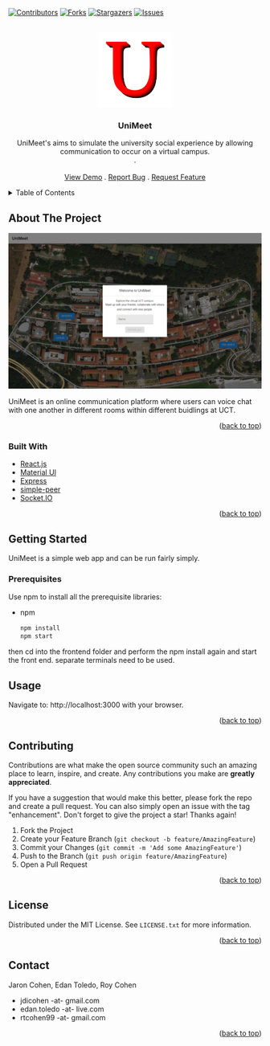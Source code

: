 <div id="top"></div>

[![Contributors][contributors-shield]][contributors-url]
[![Forks][forks-shield]][forks-url]
[![Stargazers][stars-shield]][stars-url]
[![Issues][issues-shield]][issues-url]

<!-- PROJECT LOGO -->
<br />
<div align="center">
  <a href="https://github.com/jaronsgit/UniMeet">
    <img src="images/UniMeet.png" alt="Logo" width="150" height="150">
  </a>

  <h3 align="center">UniMeet</h3>

  <p align="center">
    UniMeet's aims to simulate the university social experience by allowing communication to occur on a virtual campus.
    <br />
    .
    <br />
    <br />
    <a href="http://unimeet.herokuapp.com/">View Demo</a>
    .
    <a href="https://github.com/jaronsgit/UniMeet/issues">Report Bug</a>
    .
    <a href="https://github.com/jaronsgit/UniMeet/issues">Request Feature</a>
  </p>
</div>



<!-- TABLE OF CONTENTS -->
<details>
  <summary>Table of Contents</summary>
  <ol>
    <li>
      <a href="#about-the-project">About The Project</a>
      <ul>
        <li><a href="#built-with">Built With</a></li>
      </ul>
    </li>
    <li>
      <a href="#getting-started">Getting Started</a>
      <ul>
        <li><a href="#prerequisites">Prerequisites</a></li>
      </ul>
    </li>
    <li><a href="#usage">Usage</a></li>
    <li><a href="#roadmap">Roadmap</a></li>
    <li><a href="#contributing">Contributing</a></li>
    <li><a href="#license">License</a></li>
    <li><a href="#contact">Contact</a></li>
  </ol>
</details>



<!-- ABOUT THE PROJECT -->
## About The Project

[![Product Name Screen Shot][product-screenshot]](http://unimeet.herokuapp.com/)

UniMeet is an online communication platform where users can voice chat with one another in different rooms within different buidlings at UCT.

<p align="right">(<a href="#top">back to top</a>)</p>



### Built With

* [React.js](https://reactjs.org/)
* [Material UI](https://mui.com/)
* [Express](https://expressjs.com/)
* [simple-peer](https://github.com/feross/simple-peer)
* [Socket.IO](https://socket.io/)

<p align="right">(<a href="#top">back to top</a>)</p>


<!-- GETTING STARTED -->
## Getting Started

UniMeet is a simple web app and can be run fairly simply. 

### Prerequisites

Use npm to install all the prerequisite libraries:
* npm
  ```sh
  npm install
  npm start
  ```

then cd into the frontend folder and perform the npm install again and start the front end. separate terminals need to be used. 

<!-- USAGE EXAMPLES -->
## Usage

Navigate to: http://localhost:3000 with your browser.

<p align="right">(<a href="#top">back to top</a>)</p>


<!-- CONTRIBUTING -->
## Contributing

Contributions are what make the open source community such an amazing place to learn, inspire, and create. Any contributions you make are **greatly appreciated**.

If you have a suggestion that would make this better, please fork the repo and create a pull request. You can also simply open an issue with the tag "enhancement".
Don't forget to give the project a star! Thanks again!

1. Fork the Project
2. Create your Feature Branch (`git checkout -b feature/AmazingFeature`)
3. Commit your Changes (`git commit -m 'Add some AmazingFeature'`)
4. Push to the Branch (`git push origin feature/AmazingFeature`)
5. Open a Pull Request

<p align="right">(<a href="#top">back to top</a>)</p>



<!-- LICENSE -->
## License

Distributed under the MIT License. See `LICENSE.txt` for more information.

<p align="right">(<a href="#top">back to top</a>)</p>



<!-- CONTACT -->
## Contact

Jaron Cohen, Edan Toledo, Roy Cohen
- jdicohen -at- gmail.com
- edan.toledo -at- live.com
- rtcohen99 -at- gmail.com

<p align="right">(<a href="#top">back to top</a>)</p>


<!-- MARKDOWN LINKS & IMAGES -->
[contributors-shield]: https://img.shields.io/github/contributors/jaronsgit/UniMeet.svg?style=for-the-badge
[contributors-url]: https://github.com/jaronsgit/UniMeet/graphs/contributors
[forks-shield]: https://img.shields.io/github/forks/jaronsgit/UniMeet.svg?style=for-the-badge
[forks-url]: https://github.com/jaronsgit/UniMeet/network/members
[stars-shield]: https://img.shields.io/github/stars/jaronsgit/UniMeet.svg?style=for-the-badge
[stars-url]: https://github.com/jaronsgit/UniMeet//stargazers
[issues-shield]: https://img.shields.io/github/issues/jaronsgit/UniMeet.svg?style=for-the-badge
[issues-url]: https://github.com/jaronsgit/UniMeet//issues
[product-screenshot]: images/screenshot.png
